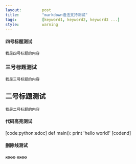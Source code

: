 ```yaml
---
layout:         post
title:          "markdown语法支持测试"
tags:           [keyword1, keyword2, keyword3 ...]
style:          warning
---
```


#### 四号标题测试
    我是四号标题的内容
    
### 三号标题测试
    我是三号标题的内容
    
## 二号标题测试
    我是二号标题的内容
    
#### 代码高亮测试
[code:python:edoc]
def main():
    print 'hello world!'
[codend]

#### 删除线测试
~~xxoo~~
<s>xxoo</s>
